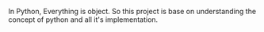 In Python, Everything is object.
So this project is base on understanding the concept of python and all it's implementation.
